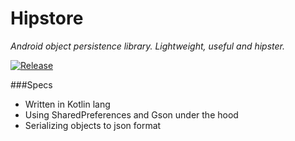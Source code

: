 # Hipstore
_Android object persistence library. Lightweight, useful and hipster._

[![Release](https://jitpack.io/v/samiuelson/Hipstore.svg?style=flat-square)](https://jitpack.io/#samiuel/Hipstore)

###Specs
* Written in Kotlin lang
* Using SharedPreferences and Gson under the hood
* Serializing objects to json format

